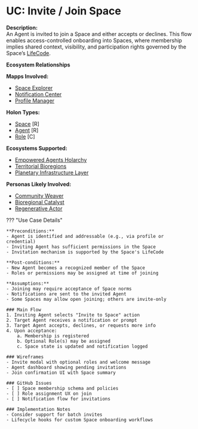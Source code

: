 # UC: Invite / Join Space

**Description:**  
An Agent is invited to join a Space and either accepts or declines. This flow enables access-controlled onboarding into Spaces, where membership implies shared context, visibility, and participation rights governed by the Space’s [LifeCode](../holon-types.md#lifecode).

**Ecosystem Relationships**

**Mapps Involved:**
- [Space Explorer](../mapps/space-explorer.md)
- [Notification Center](../mapps/notification-center.md)
- [Profile Manager](../mapps/profile-manager.md)

**Holon Types:**
- [Space](../holon-types.md#space) [R]
- [Agent](../holon-types.md#agent) [R]
- [Role](../holon-types.md#role) [C]

**Ecosystems Supported:**
- [Empowered Agents Holarchy](../ecosystem-activation.md#1-empowered-agents-holarchy)
- [Territorial Bioregions](../ecosystem-activation.md#5-natural-resource-commons)
- [Planetary Infrastructure Layer](../ecosystem-activation.md#3-global-service-registry)

**Personas Likely Involved:**
- [Community Weaver](../personas/community-weaver.md)
- [Bioregional Catalyst](../personas/bioregional-catalyst.md)
- [Regenerative Actor](../personas/regenerative-actor.md)

??? "Use Case Details"

    **Preconditions:**  
    - Agent is identified and addressable (e.g., via profile or credential)  
    - Inviting Agent has sufficient permissions in the Space  
    - Invitation mechanism is supported by the Space's LifeCode  

    **Post-conditions:**  
    - New Agent becomes a recognized member of the Space  
    - Roles or permissions may be assigned at time of joining  

    **Assumptions:**  
    - Joining may require acceptance of Space norms  
    - Notifications are sent to the invited Agent  
    - Some Spaces may allow open joining; others are invite-only  

    ### Main Flow
    1. Inviting Agent selects "Invite to Space" action  
    2. Target Agent receives a notification or prompt  
    3. Target Agent accepts, declines, or requests more info  
    4. Upon acceptance:
        a. Membership is registered  
        b. Optional Role(s) may be assigned  
        c. Space state is updated and notification logged  

    ### Wireframes
    - Invite modal with optional roles and welcome message  
    - Agent dashboard showing pending invitations  
    - Join confirmation UI with Space summary  

    ### GitHub Issues
    - [ ] Space membership schema and policies  
    - [ ] Role assignment UX on join  
    - [ ] Notification flow for invitations  

    ### Implementation Notes
    - Consider support for batch invites  
    - Lifecycle hooks for custom Space onboarding workflows